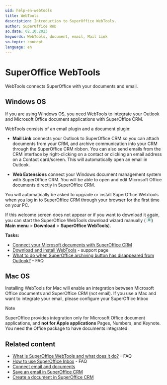 ```yaml
---
uid: help-en-webtools
title: WebTools
description: Introduction to SuperOffice WebTools.
author: SuperOffice RnD
so.date: 02.10.2023
keywords: WebTools, document, email, Mail Link
so.topic: concept
language: en
---
```


# SuperOffice WebTools

WebTools connects SuperOffice with your documents and email.

## Windows OS

If you are using Windows OS, you need WebTools to integrate your Outlook and Microsoft Office document applications with SuperOffice CRM.

WebTools consists of an email plugin and a document plugin:

* **Mail Link** connects your Outlook to SuperOffice CRM so you can attach documents from your CRM, and archive communication into your CRM through the SuperOffice CRM ribbon. You can also send emails from the CRM interface by right-clicking on a contact or clicking an email address on a Contact card/screen. This will automatically open an email in Outlook.

* **Web Extensions** connect your Windows document management system with SuperOffice CRM. You will be able to open and edit Microsoft Office documents directly in SuperOffice CRM.

You will automatically be asked to upgrade or install SuperOffice WebTools when you log in to SuperOffice CRM through your browser for the first time on your PC.

If this welcome screen does not appear or if you want to download it again, you can start the SuperOffice WebTools download wizard manually ( ![icon][img1]) **Main menu** > **Download** > **SuperOffice WebTools**).

**Tasks:**

* [Connect your Microsoft documents with SuperOffice CRM][2]
* [Download and install WebTools][1] - support page
* [What to do when SuperOffice archiving button has disappeared from Outlook?][3] - FAQ

## Mac OS

Installing WebTools for Mac will enable an integration between Microsoft Office documents and SuperOffice CRM (not email). If you use a Mac and want to integrate your email, please configure your SuperOffice Inbox

> [!NOTE]
> SuperOffice provides integration only for Microsoft Office document applications, and **not for Apple applications** Pages, Numbers, and Keynote. You need the Office package to have documents integrated.

## Related content

* [What is SuperOffice WebTools and what does it do?][6] - FAQ
* [How to use SuperOffice Inbox][7] - FAQ
* [Connect email and documents][8]
* [Save an email in SuperOffice CRM][4]
* [Create a document in SuperOffice CRM][5]

<!-- Referenced links -->
[1]: http://cs.superoffice.com/scripts/customer.fcgi?-sf=0&custSessionKey=&customerLang=en&noCookies=true&action=viewKbEntry&id=112782
[2]: install.md
[3]: https://community.superoffice.com/no/support-faqs/faq/what-to-do-when-superoffice-archiving-button-has-disappeared-from-outlook/
[4]: ../../email/learn/index.md
[5]: ../../document/learn/create.md
[6]: https://community.superoffice.com/no/support-faqs/faq/what-is-superoffice-web-tools-and-what-does-it-do/
[7]: https://community.superoffice.com/no/support-faqs/faq/how-do-i-start-using-the-superoffice-inbox/
[8]: ../../learn/getting-started/connect-email-and-documents.md

<!-- Referenced images -->
[img1]: ../../../media/icons/main-menu-small.png
